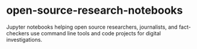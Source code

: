 # open-source-research-notebooks
Jupyter notebooks helping open source researchers, journalists, and fact-checkers use command line tools and code projects for digital investigations.
